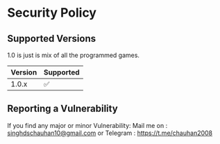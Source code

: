 # Security Policy

## Supported Versions

1.0 is just is mix of all the programmed games.

| Version | Supported          |
| ------- | ------------------ |
| 1.0.x   | :white_check_mark: |


## Reporting a Vulnerability

If you find any major or minor Vulnerability: 
Mail me on : singhdschauhan10@gmail.com
or Telegram : https://t.me/chauhan2008
